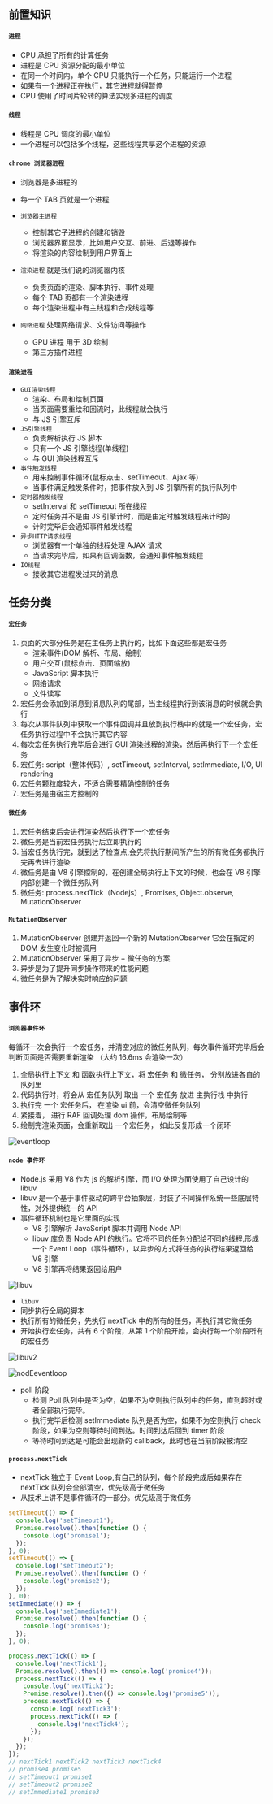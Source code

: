 ## 前置知识

#### `进程`

- CPU 承担了所有的计算任务
- 进程是 CPU 资源分配的最小单位
- 在同一个时间内，单个 CPU 只能执行一个任务，只能运行一个进程
- 如果有一个进程正在执行，其它进程就得暂停
- CPU 使用了时间片轮转的算法实现多进程的调度

#### `线程`

- 线程是 CPU 调度的最小单位
- 一个进程可以包括多个线程，这些线程共享这个进程的资源

#### `chrome 浏览器进程`

- 浏览器是多进程的
- 每一个 TAB 页就是一个进程
- `浏览器主进程`

  - 控制其它子进程的创建和销毁
  - 浏览器界面显示，比如用户交互、前进、后退等操作
  - 将渲染的内容绘制到用户界面上

- `渲染进程` 就是我们说的浏览器内核

  - 负责页面的渲染、脚本执行、事件处理
  - 每个 TAB 页都有一个渲染进程
  - 每个渲染进程中有主线程和合成线程等

- `网络进程` 处理网络请求、文件访问等操作
  - GPU 进程 用于 3D 绘制
  - 第三方插件进程

#### `渲染进程`

- `GUI渲染线程`
  - 渲染、布局和绘制页面
  - 当页面需要重绘和回流时，此线程就会执行
  - 与 JS 引擎互斥
- `JS引擎线程`
  - 负责解析执行 JS 脚本
  - 只有一个 JS 引擎线程(单线程)
  - 与 GUI 渲染线程互斥
- `事件触发线程`
  - 用来控制事件循环(鼠标点击、setTimeout、Ajax 等)
  - 当事件满足触发条件时，把事件放入到 JS 引擎所有的执行队列中
- `定时器触发线程`
  - setInterval 和 setTimeout 所在线程
  - 定时任务并不是由 JS 引擎计时，而是由定时触发线程来计时的
  - 计时完毕后会通知事件触发线程
- `异步HTTP请求线程`
  - 浏览器有一个单独的线程处理 AJAX 请求
  - 当请求完毕后，如果有回调函数，会通知事件触发线程
- `IO线程`
  - 接收其它进程发过来的消息

## 任务分类

#### `宏任务`

1. 页面的大部分任务是在主任务上执行的，比如下面这些都是宏任务
   - 渲染事件(DOM 解析、布局、绘制)
   - 用户交互(鼠标点击、页面缩放)
   - JavaScript 脚本执行
   - 网络请求
   - 文件读写
2. 宏任务会添加到消息到消息队列的尾部，当主线程执行到该消息的时候就会执行
3. 每次从事件队列中获取一个事件回调并且放到执行栈中的就是一个宏任务，宏任务执行过程中不会执行其它内容
4. 每次宏任务执行完毕后会进行 GUI 渲染线程的渲染，然后再执行下一个宏任务
5. 宏任务: script（整体代码）, setTimeout, setInterval, setImmediate, I/O, UI rendering
6. 宏任务颗粒度较大，不适合需要精确控制的任务
7. 宏任务是由宿主方控制的

#### `微任务`

1. 宏任务结束后会进行渲染然后执行下一个宏任务
2. 微任务是当前宏任务执行后立即执行的
3. 当宏任务执行完，就到达了检查点,会先将执行期间所产生的所有微任务都执行完再去进行渲染
4. 微任务是由 V8 引擎控制的，在创建全局执行上下文的时候，也会在 V8 引擎内部创建一个微任务队列
5. 微任务: process.nextTick（Nodejs）, Promises, Object.observe, MutationObserver

#### `MutationObserver`

1. MutationObserver 创建并返回一个新的 MutationObserver 它会在指定的 DOM 发生变化时被调用
2. MutationObserver 采用了异步 + 微任务的方案
3. 异步是为了提升同步操作带来的性能问题
4. 微任务是为了解决实时响应的问题

## 事件环

#### `浏览器事件环`

每循环一次会执行一个宏任务，并清空对应的微任务队列，每次事件循环完毕后会判断页面是否需要重新渲染 （大约 16.6ms 会渲染一次）

1. 全局执行上下文 和 函数执行上下文，将 宏任务 和 微任务， 分别放进各自的队列里
2. 代码执行时，将会从 宏任务队列 取出 一个 宏任务 放进 主执行栈 中执行
3. 执行完 一个 宏任务后， 在渲染 ui 前，会清空微任务队列
4. 紧接着， 进行 RAF 回调处理 dom 操作，布局绘制等
5. 绘制完渲染页面，会重新取出 一个宏任务， 如此反复形成一个闭环

![eventloop](/images/node/eventloop.png)

#### `node 事件环`

- Node.js 采用 V8 作为 js 的解析引擎，而 I/O 处理方面使用了自己设计的 libuv
- libuv 是一个基于事件驱动的跨平台抽象层，封装了不同操作系统一些底层特性，对外提供统一的 API
- 事件循环机制也是它里面的实现
  - V8 引擎解析 JavaScript 脚本并调用 Node API
  - libuv 库负责 Node API 的执行。它将不同的任务分配给不同的线程,形成一个 Event Loop（事件循环），以异步的方式将任务的执行结果返回给 V8 引擎
  - V8 引擎再将结果返回给用户

![libuv](/images/node/nodelibuv.jpeg)

- `libuv`
- 同步执行全局的脚本
- 执行所有的微任务，先执行 nextTick 中的所有的任务，再执行其它微任务
- 开始执行宏任务，共有 6 个阶段，从第 1 个阶段开始，会执行每一个阶段所有的宏任务

![libuv2](/images/node/nodelibuv2.jpeg)

![nodEeventloop](/images/node/nodEeventloop.jpeg)

- poll 阶段
  - 检测 Poll 队列中是否为空，如果不为空则执行队列中的任务，直到超时或者全部执行完毕。
  - 执行完毕后检测 setImmediate 队列是否为空，如果不为空则执行 check 阶段，如果为空则等待时间到达。时间到达后回到 timer 阶段
  - 等待时间到达是可能会出现新的 callback，此时也在当前阶段被清空

#### `process.nextTick`

- nextTick 独立于 Event Loop,有自己的队列，每个阶段完成后如果存在 nextTick 队列会全部清空，优先级高于微任务
- 从技术上讲不是事件循环的一部分。优先级高于微任务

```js
setTimeout(() => {
  console.log('setTimeout1');
  Promise.resolve().then(function () {
    console.log('promise1');
  });
}, 0);
setTimeout(() => {
  console.log('setTimeout2');
  Promise.resolve().then(function () {
    console.log('promise2');
  });
}, 0);
setImmediate(() => {
  console.log('setImmediate1');
  Promise.resolve().then(function () {
    console.log('promise3');
  });
}, 0);

process.nextTick(() => {
  console.log('nextTick1');
  Promise.resolve().then(() => console.log('promise4'));
  process.nextTick(() => {
    console.log('nextTick2');
    Promise.resolve().then(() => console.log('promise5'));
    process.nextTick(() => {
      console.log('nextTick3');
      process.nextTick(() => {
        console.log('nextTick4');
      });
    });
  });
});
// nextTick1 nextTick2 nextTick3 nextTick4
// promise4 promise5
// setTimeout1 promise1
// setTimeout2 promise2
// setImmediate1 promise3
```
